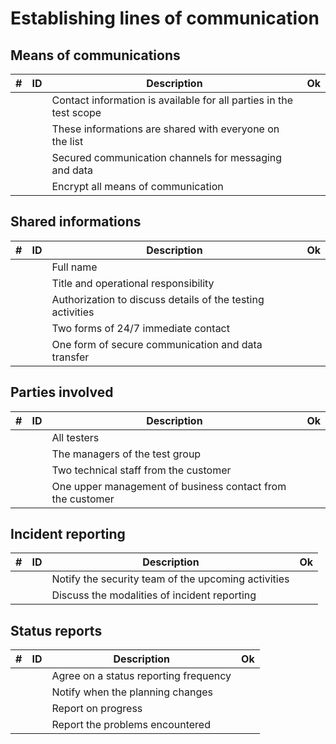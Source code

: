 # Establishing lines of communication

## Means of communications

| # | ID | Description | Ok |
| -- | -------- | ---------------------- | - |
| | | Contact information is available for all parties in the test scope | |
| | | These informations are shared with everyone on the list | |
| | | Secured communication channels for messaging and data | |
| | | Encrypt all means of communication | |

## Shared informations

| # | ID | Description | Ok |
| -- | -------- | ---------------------- | - |
| | | Full name | |
| | | Title and operational responsibility | |
| | | Authorization to discuss details of the testing activities | |
| | | Two forms of 24/7 immediate contact | |
| | | One form of secure communication and data transfer | |

## Parties involved

| # | ID | Description | Ok |
| -- | -------- | ---------------------- | - |
| | | All testers | |
| | | The managers of the test group | |
| | | Two technical staff from the customer | |
| | | One upper management of business contact from the customer | |

## Incident reporting

| # | ID | Description | Ok |
| -- | -------- | ---------------------- | - |
| | | Notify the security team of the upcoming activities | |
| | | Discuss the modalities of incident reporting | |

## Status reports

| # | ID | Description | Ok |
| -- | -------- | ---------------------- | - |
| | | Agree on a status reporting frequency | |
| | | Notify when the planning changes | |
| | | Report on progress | |
| | | Report the problems encountered | |
